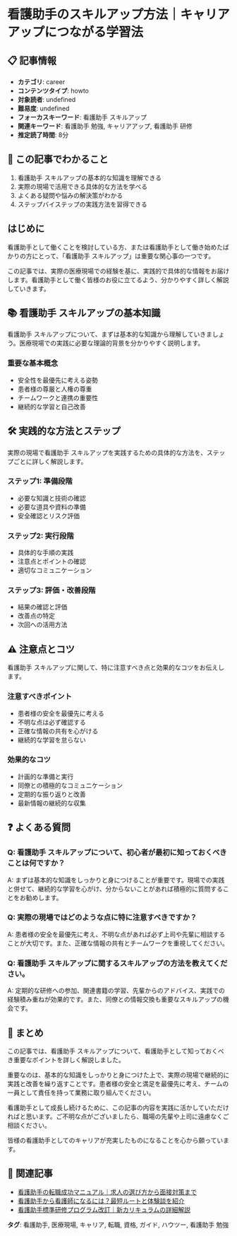 # 看護助手のスキルアップ方法｜キャリアアップにつながる学習法

## 📋 記事情報
- **カテゴリ**: career
- **コンテンツタイプ**: howto
- **対象読者**: undefined
- **難易度**: undefined
- **フォーカスキーワード**: 看護助手 スキルアップ
- **関連キーワード**: 看護助手 勉強, キャリアアップ, 看護助手 研修
- **推定読了時間**: 8分

## 🎯 この記事でわかること
1. 看護助手 スキルアップの基本的な知識を理解できる
2. 実際の現場で活用できる具体的な方法を学べる
3. よくある疑問や悩みの解決策がわかる
4. ステップバイステップの実践方法を習得できる

## はじめに
看護助手として働くことを検討している方、または看護助手として働き始めたばかりの方にとって、「看護助手 スキルアップ」は重要な関心事の一つです。

この記事では、実際の医療現場での経験を基に、実践的で具体的な情報をお届けします。看護助手として働く皆様のお役に立てるよう、分かりやすく詳しく解説していきます。

## 📚 看護助手 スキルアップの基本知識
看護助手 スキルアップについて、まずは基本的な知識から理解していきましょう。医療現場での実践に必要な理論的背景を分かりやすく説明します。

### 重要な基本概念
- 安全性を最優先に考える姿勢
- 患者様の尊厳と人権の尊重
- チームワークと連携の重要性
- 継続的な学習と自己改善

## 🛠 実践的な方法とステップ
実際の現場で看護助手 スキルアップを実践するための具体的な方法を、ステップごとに詳しく解説します。

### ステップ1: 準備段階
- 必要な知識と技術の確認
- 必要な道具や資料の準備
- 安全確認とリスク評価

### ステップ2: 実行段階
- 具体的な手順の実践
- 注意点とポイントの確認
- 適切なコミュニケーション

### ステップ3: 評価・改善段階
- 結果の確認と評価
- 改善点の特定
- 次回への活用方法

## ⚠️ 注意点とコツ
看護助手 スキルアップに関して、特に注意すべき点と効果的なコツをお伝えします。

### 注意すべきポイント
- 患者様の安全を最優先に考える
- 不明な点は必ず確認する
- 正確な情報の共有を心がける
- 継続的な学習を怠らない

### 効果的なコツ
- 計画的な準備と実行
- 同僚との積極的なコミュニケーション
- 定期的な振り返りと改善
- 最新情報の継続的な収集

## ❓ よくある質問
### Q: 看護助手 スキルアップについて、初心者が最初に知っておくべきことは何ですか？
A: まずは基本的な知識をしっかりと身につけることが重要です。現場での実践と併せて、継続的な学習を心がけ、分からないことがあれば積極的に質問することをお勧めします。

### Q: 実際の現場ではどのような点に特に注意すべきですか？
A: 患者様の安全を最優先に考え、不明な点があれば必ず上司や先輩に相談することが大切です。また、正確な情報の共有とチームワークを重視してください。

### Q: 看護助手 スキルアップに関するスキルアップの方法を教えてください。
A: 定期的な研修への参加、関連書籍の学習、先輩からのアドバイス、実践での経験積み重ねが効果的です。また、同僚との情報交換も重要なスキルアップの機会です。

## 📝 まとめ
この記事では、看護助手 スキルアップについて、看護助手として知っておくべき重要なポイントを詳しく解説しました。

重要なのは、基本的な知識をしっかりと身につけた上で、実際の現場で継続的に実践と改善を繰り返すことです。患者様の安全と満足を最優先に考え、チームの一員として責任を持って業務に取り組んでください。

看護助手として成長し続けるために、この記事の内容を実践に活かしていただければと思います。ご不明な点がございましたら、職場の先輩や上司に遠慮なくご相談ください。

皆様の看護助手としてのキャリアが充実したものになることを心から願っています。

## 🔗 関連記事
- [看護助手の転職成功マニュアル｜求人の選び方から面接対策まで](/nursing-assistant-job-change-guide)
- [看護助手から看護師になるには？最短ルートと体験談を紹介](/from-nursing-assistant-to-nurse)
- [看護助手標準研修プログラム改訂｜新カリキュラムの詳細解説](/nursing-assistant-training-program-revision-2024)

**タグ**: 看護助手, 医療現場, キャリア, 転職, 資格, ガイド, ハウツー, 看護助手 勉強
